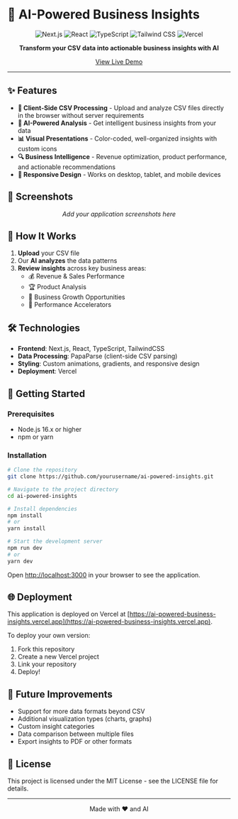 # 🚀 AI-Powered Business Insights

<p align="center">
  <img src="https://img.shields.io/badge/Next.js-13.4+-000000?style=for-the-badge&logo=next.js&logoColor=white" alt="Next.js" />
  <img src="https://img.shields.io/badge/React-18.0+-61DAFB?style=for-the-badge&logo=react&logoColor=black" alt="React" />
  <img src="https://img.shields.io/badge/TypeScript-5.0+-3178C6?style=for-the-badge&logo=typescript&logoColor=white" alt="TypeScript" />
  <img src="https://img.shields.io/badge/TailwindCSS-3.0+-38B2AC?style=for-the-badge&logo=tailwind-css&logoColor=white" alt="Tailwind CSS" />
  <img src="https://img.shields.io/badge/Vercel-Deployed-000000?style=for-the-badge&logo=vercel&logoColor=white" alt="Vercel" />
</p>

<p align="center">
  <b>Transform your CSV data into actionable business insights with AI</b>
</p>

<div align="center">
  <a href="https://ai-powered-business-insights.vercel.app">View Live Demo</a>
</div>

---

## ✨ Features

- **💼 Client-Side CSV Processing** - Upload and analyze CSV files directly in the browser without server requirements
- **🤖 AI-Powered Analysis** - Get intelligent business insights from your data
- **📊 Visual Presentations** - Color-coded, well-organized insights with custom icons
- **🔍 Business Intelligence** - Revenue optimization, product performance, and actionable recommendations
- **📱 Responsive Design** - Works on desktop, tablet, and mobile devices

## 📸 Screenshots

<p align="center">
  <i>Add your application screenshots here</i>
</p>

## 🧠 How It Works

1. **Upload** your CSV file
2. Our **AI analyzes** the data patterns
3. **Review insights** across key business areas:
   - 💰 Revenue & Sales Performance
   - 🏆 Product Analysis
   - 💼 Business Growth Opportunities
   - 🚀 Performance Accelerators

## 🛠️ Technologies

- **Frontend**: Next.js, React, TypeScript, TailwindCSS
- **Data Processing**: PapaParse (client-side CSV parsing)
- **Styling**: Custom animations, gradients, and responsive design
- **Deployment**: Vercel

## 🚀 Getting Started

### Prerequisites

- Node.js 16.x or higher
- npm or yarn

### Installation

```bash
# Clone the repository
git clone https://github.com/yourusername/ai-powered-insights.git

# Navigate to the project directory
cd ai-powered-insights

# Install dependencies
npm install
# or
yarn install

# Start the development server
npm run dev
# or
yarn dev
```

Open [http://localhost:3000](http://localhost:3000) in your browser to see the application.

## 🌐 Deployment

This application is deployed on Vercel at [https://ai-powered-business-insights.vercel.app](https://ai-powered-business-insights.vercel.app).

To deploy your own version:

1. Fork this repository
2. Create a new Vercel project
3. Link your repository
4. Deploy!

## 💭 Future Improvements

- Support for more data formats beyond CSV
- Additional visualization types (charts, graphs)
- Custom insight categories
- Data comparison between multiple files
- Export insights to PDF or other formats

## 📜 License

This project is licensed under the MIT License - see the LICENSE file for details.

---

<p align="center">
  Made with ❤️ and AI
</p> 